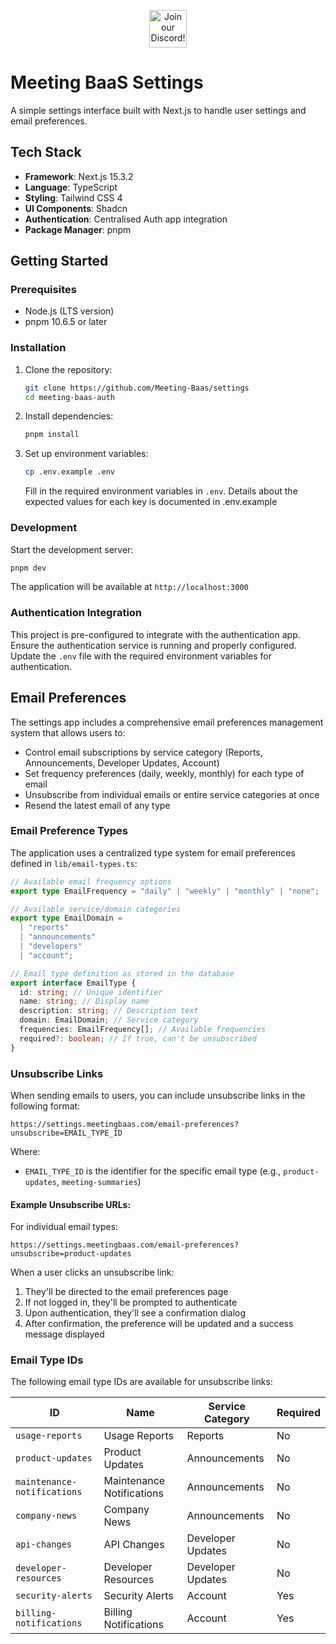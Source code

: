 <p align="center"><a href="https://discord.com/invite/dsvFgDTr6c"><img height="60px" src="https://user-images.githubusercontent.com/31022056/158916278-4504b838-7ecb-4ab9-a900-7dc002aade78.png" alt="Join our Discord!"></a></p>

# Meeting BaaS Settings

A simple settings interface built with Next.js to handle user settings and email preferences.

## Tech Stack

- **Framework**: Next.js 15.3.2
- **Language**: TypeScript
- **Styling**: Tailwind CSS 4
- **UI Components**: Shadcn
- **Authentication**: Centralised Auth app integration
- **Package Manager**: pnpm

## Getting Started

### Prerequisites

- Node.js (LTS version)
- pnpm 10.6.5 or later

### Installation

1. Clone the repository:

   ```bash
   git clone https://github.com/Meeting-Baas/settings
   cd meeting-baas-auth
   ```

2. Install dependencies:

   ```bash
   pnpm install
   ```

3. Set up environment variables:

   ```bash
   cp .env.example .env
   ```

   Fill in the required environment variables in `.env`. Details about the expected values for each key is documented in .env.example

### Development

Start the development server:

```bash
pnpm dev
```

The application will be available at `http://localhost:3000`

### Authentication Integration

This project is pre-configured to integrate with the authentication app. Ensure the authentication service is running and properly configured. Update the `.env` file with the required environment variables for authentication.

## Email Preferences

The settings app includes a comprehensive email preferences management system that allows users to:

- Control email subscriptions by service category (Reports, Announcements, Developer Updates, Account)
- Set frequency preferences (daily, weekly, monthly) for each type of email
- Unsubscribe from individual emails or entire service categories at once
- Resend the latest email of any type

### Email Preference Types

The application uses a centralized type system for email preferences defined in `lib/email-types.ts`:

```typescript
// Available email frequency options
export type EmailFrequency = "daily" | "weekly" | "monthly" | "none";

// Available service/domain categories
export type EmailDomain =
  | "reports"
  | "announcements"
  | "developers"
  | "account";

// Email type definition as stored in the database
export interface EmailType {
  id: string; // Unique identifier
  name: string; // Display name
  description: string; // Description text
  domain: EmailDomain; // Service category
  frequencies: EmailFrequency[]; // Available frequencies
  required?: boolean; // If true, can't be unsubscribed
}
```


### Unsubscribe Links

When sending emails to users, you can include unsubscribe links in the following format:

```
https://settings.meetingbaas.com/email-preferences?unsubscribe=EMAIL_TYPE_ID
```

Where:

- `EMAIL_TYPE_ID` is the identifier for the specific email type (e.g., `product-updates`, `meeting-summaries`)

#### Example Unsubscribe URLs:

For individual email types:

```
https://settings.meetingbaas.com/email-preferences?unsubscribe=product-updates
```

When a user clicks an unsubscribe link:

1. They'll be directed to the email preferences page
2. If not logged in, they'll be prompted to authenticate
3. Upon authentication, they'll see a confirmation dialog
4. After confirmation, the preference will be updated and a success message displayed

### Email Type IDs

The following email type IDs are available for unsubscribe links:

| ID                          | Name                      | Service Category  | Required |
| --------------------------- | ------------------------- | ----------------- | -------- |
| `usage-reports`             | Usage Reports             | Reports           | No       |
| `product-updates`           | Product Updates           | Announcements     | No       |
| `maintenance-notifications` | Maintenance Notifications | Announcements     | No       |
| `company-news`              | Company News              | Announcements     | No       |
| `api-changes`               | API Changes               | Developer Updates | No       |
| `developer-resources`       | Developer Resources       | Developer Updates | No       |
| `security-alerts`           | Security Alerts           | Account           | Yes      |
| `billing-notifications`     | Billing Notifications     | Account           | Yes      |
